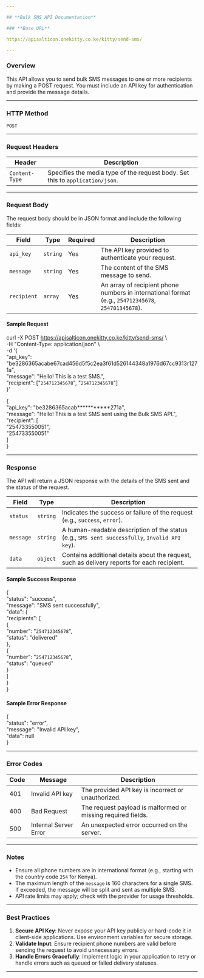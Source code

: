 ```yaml
---

## **Bulk SMS API Documentation**

### **Base URL**

https://apisalticon.onekitty.co.ke/kitty/send-sms/

---
```


### **Overview**

This API allows you to send bulk SMS messages to one or more recipients by making a POST request. You must include an API key for authentication and provide the message details.

---

### **HTTP Method**

`POST`

---

### **Request Headers**

| Header | Description |
| ----- | ----- |
| `Content-Type` | Specifies the media type of the request body. Set this to `application/json`. |

---

### **Request Body**

The request body should be in JSON format and include the following fields:

| Field | Type | Required | Description |
| ----- | ----- | ----- | ----- |
| `api_key` | `string` | Yes | The API key provided to authenticate your request. |
| `message` | `string` | Yes | The content of the SMS message to send. |
| `recipient` | `array` | Yes | An array of recipient phone numbers in international format (e.g., `254712345678`, `254701345678`). |

#### **Sample Request**

curl \-X POST https://apisalticon.onekitty.co.ke/kitty/send-sms/ \\  
     \-H "Content-Type: application/json" \\  
     \-d '{  
          "api\_key": "be3286365acabe67cad456d5f5c2ea3f61d526144348a1976d67cc9313r1271a",  
          "message": "Hello\! This is a test SMS.",  
          "recipient": \["`254712345678`", "`254712345678`"\]  
         }'

{  
  "api\_key": "be3286365acab\*\*\*\*\*\*\*\*\*\*\*271a",  
  "message": "Hello\! This is a test SMS sent using the Bulk SMS API.",  
  "recipient": \[  
	"254733550051",  
	"254733550051"  
  \]  
}

---

### **Response**

The API will return a JSON response with the details of the SMS sent and the status of the request.

| Field | Type | Description |
| ----- | ----- | ----- |
| `status` | `string` | Indicates the success or failure of the request (e.g., `success`, `error`). |
| `message` | `string` | A human-readable description of the status (e.g., `SMS sent successfully`, `Invalid API key`). |
| `data` | `object` | Contains additional details about the request, such as delivery reports for each recipient. |

#### **Sample Success Response**

{  
  "status": "success",  
  "message": "SMS sent successfully",  
  "data": {  
    "recipients": \[  
      {  
        "number": "`254712345678`",  
        "status": "delivered"  
      },  
      {  
        "number": "`254712345678`",  
        "status": "queued"  
      }  
    \]  
  }  
}

#### **Sample Error Response**

{  
  "status": "error",  
  "message": "Invalid API key",  
  "data": null  
}

---

### **Error Codes**

| Code | Message | Description |
| ----- | ----- | ----- |
| 401 | Invalid API key | The provided API key is incorrect or unauthorized. |
| 400 | Bad Request | The request payload is malformed or missing required fields. |
| 500 | Internal Server Error | An unexpected error occurred on the server. |

---

### **Notes**

* Ensure all phone numbers are in international format (e.g., starting with the country code `254` for Kenya).  
* The maximum length of the `message` is 160 characters for a single SMS. If exceeded, the message will be split and sent as multiple SMS.  
* API rate limits may apply; check with the provider for usage thresholds.

---

### **Best Practices**

1. **Secure API Key**: Never expose your API key publicly or hard-code it in client-side applications. Use environment variables for secure storage.  
2. **Validate Input**: Ensure recipient phone numbers are valid before sending the request to avoid unnecessary errors.  
3. **Handle Errors Gracefully**: Implement logic in your application to retry or handle errors such as queued or failed delivery statuses.

---

